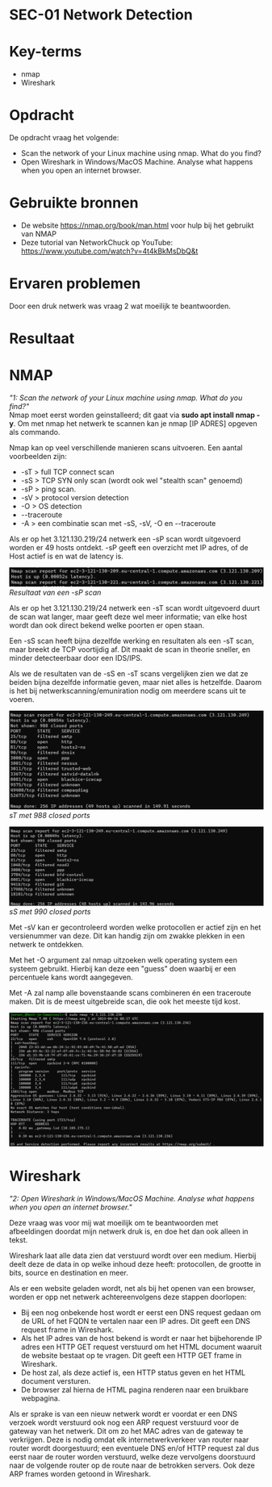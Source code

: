 # SEC-01 Network Detection

# Key-terms
- nmap
- Wireshark

# Opdracht

De opdracht vraag het volgende:
- Scan the network of your Linux machine using nmap. What do you find?
- Open Wireshark in Windows/MacOS Machine. Analyse what happens when you open an internet browser. 

# Gebruikte bronnen
- De website https://nmap.org/book/man.html voor hulp bij het gebruikt van NMAP
- Deze tutorial van NetworkChuck op YouTube: https://www.youtube.com/watch?v=4t4kBkMsDbQ&t

# Ervaren problemen
Door een druk netwerk was vraag 2 wat moeilijk te beantwoorden.
# Resultaat

# NMAP
*"1: Scan the network of your Linux machine using nmap. What do you find?"*     
Nmap moet eerst worden geinstalleerd; dit gaat via **sudo apt install nmap -y**.
Om met nmap het netwerk te scannen kan je nmap [IP ADRES] opgeven als commando.

Nmap kan op veel verschillende manieren scans uitvoeren. Een aantal voorbeelden zijn:

- -sT > full TCP connect scan
- -sS > TCP SYN only scan (wordt ook wel "stealth scan" genoemd)
- -sP  > ping scan.
- -sV > protocol version detection
- -O > OS detection
- --traceroute
- -A > een combinatie scan met -sS, -sV, -O en --traceroute

Als er op het 3.121.130.219/24 netwerk een -sP scan wordt uitgevoerd worden er 49 hosts ontdekt. -sP geeft een overzicht met IP adres, of de Host actief is en wat de latency is.

![-sP scan results](/00_includes/Networking_Images/nmap__sP.png) 
*Resultaat van een -sP scan* 

Als er op het 3.121.130.219/24 netwerk een -sT scan wordt uitgevoerd duurt de scan wat langer, maar geeft deze wel meer informatie; van elke host wordt dan ook direct bekend welke poorten er open staan.

Een -sS scan heeft bijna dezelfde werking en resultaten als een -sT scan, maar breekt de TCP voortijdig af. Dit maakt de scan in theorie sneller, en minder detecteerbaar door een IDS/IPS.

Als we de resultaten van de -sS en -sT scans vergelijken zien we dat ze beiden bijna dezelfde informatie geven, maar niet alles is hetzelfde. Daarom is het bij netwerkscanning/emuniration nodig om meerdere scans uit te voeren. 

![-sT scan resultaten](/00_includes/Networking_Images/nmap_sT_result.png)
*sT met 988 closed ports*

![-sS scan resultaten](/00_includes/Networking_Images/nmap_sS_result.png)
*sS met 990 closed ports*


Met -sV kan er gecontroleerd worden welke protocollen er actief zijn en het versienummer van deze. Dit kan handig zijn om zwakke plekken in een netwerk te ontdekken.

Met het -O argument zal nmap uitzoeken welk operating system een systeem gebruikt. Hierbij kan deze een "guess" doen waarbij er een percentuele kans wordt aangegeven.

Met -A zal namp alle bovenstaande scans combineren én een traceroute maken. Dit is de meest uitgebreide scan, die ook het meeste tijd kost.

![-A scan resultaat](/00_includes/Networking_Images/nmap_A.png)




# Wireshark


*"2: Open Wireshark in Windows/MacOS Machine. Analyse what happens when you open an internet browser."*

 Deze vraag was voor mij wat moeilijk om te beantwoorden met afbeeldingen doordat mijn netwerk druk is, en doe het dan ook alleen in tekst.

 Wireshark laat alle data zien dat verstuurd wordt over een medium. Hierbij deelt deze de data in op welke inhoud deze heeft: protocollen, de grootte in bits, source en destination en meer.

 Als er een website geladen wordt, net als bij het openen van een browser, worden er opp net netwerk achtereenvolgens deze stappen doorlopen:
 
 - Bij een nog onbekende host wordt er eerst een DNS request gedaan om de URL of het FQDN te vertalen naar een IP adres. Dit geeft een DNS request frame in Wireshark.
 - Als het IP adres van de host bekend is wordt er naar het bijbehorende IP adres een HTTP GET request verstuurd om het HTML document waaruit de website bestaat op te vragen. Dit geeft een HTTP GET frame in Wireshark.
 - De host zal, als deze actief is, een HTTP status geven en het HTML document versturen.
 - De browser zal hierna de HTML pagina renderen naar een bruikbare webpagina.

 Als er sprake is van een nieuw netwerk wordt er voordat er een DNS verzoek wordt verstuurd ook nog een ARP request verstuurd voor de gateway van het netwerk. Dit om zo het MAC adres van de gateway te verkrijgen. Deze is nodig omdat elk internetwerkverkeer van router naar router wordt doorgestuurd; een eventuele DNS en/of HTTP request zal dus eerst naar de router worden verstuurd, welke deze vervolgens doorstuurd naar de volgende router op de route naar de betrokken servers. Ook deze ARP frames worden getoond in Wireshark.

 